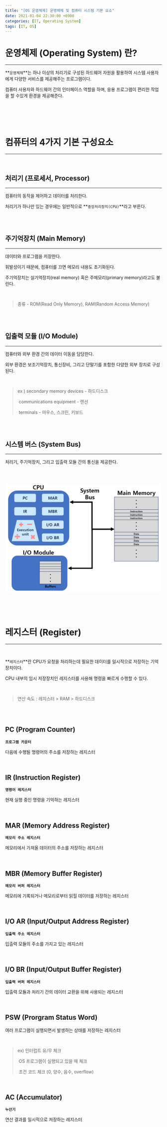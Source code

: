 ```yaml
---
title: "[OS 운영체제] 운영체제 및 컴퓨터 시스템 기본 요소"
date: 2021-01-04 22:30:00 +0900
categories: [IT, Operating System]
tags: [IT, OS]
---
```




# **운영체제 (Operating System) 란?**

---

**`운영체제`**는 하나 이상의 처리기로 구성된 하드웨어 자원을 활용하여 시스템 사용자에게 다양한 서비스를 제공해주는 프로그램이다.

컴퓨터 사용자와 하드웨어 간의 인터페이스 역할을 하며, 응용 프로그램이 편리한 작업을 할 수있게 환경을 제공해준다.





<br/>

<br/><br/>

# **컴퓨터의 4가지 기본 구성요소**

---

<br/>

## **처리기 (프로세서, Processor)**

---

컴퓨터의 동작을 제어하고 데이터를 처리한다.

처리기가 하나만 있는 경우에는 일반적으로 **`중앙처리장치(CPU)`**라고 부른다.



<br/>

<br/>

## **주기억장치 (Main Memory)**

----

데이터와 프로그램을 저장한다.

휘발성이기 때문에, 컴퓨터를 끄면 메모리 내용도 초기화된다.

주기억장치는 실기억장치(real memory) 혹은 주메모리(primary memory)라고도 불린다.

<br/>

> 종류 - ROM(Read Only Memory), RAM(Random Access Memory)

<br/>

<br/>

## **입출력 모듈 (I/O Module)**

---

컴퓨터와 외부 환경 간의 데이터 이동을 담당한다.

외부 환경은 보조기억장치, 통신장비, 그리고 단말기를 포함한 다양한 외부 장치로 구성된다.

<br/>



> ex ) secondary memory devices - 하드디스크
>
> ​	   communications equipment - 랜선
>
> ​	   terminals - 마우스, 스크린, 키보드

<br/>

<br/>

## **시스템 버스 (System Bus)**

---

처리기, 주기억장치, 그리고 입출력 모듈 간의 통신을 제공한다.

<br/>

<br/>![image-20210104235854772](/assets/img/posts/os1.png)

<br/>

<br/>

<br/>

# **레지스터 (Register)**

---

<br/>

**`레지스터`**란 CPU가 요청을 처리하는데 필요한 데이터를 일시적으로 저장하는 기억장치이다.

CPU 내부의 임시 저장장치인 레지스터를 사용해 명령을 빠르게 수행할 수 있다.

<br/>

> 연산 속도 :  레지스터 > RAM > 하드디스크



<br/>

<br/>

## **PC (Program Counter)**



**`프로그램 카운터`**

다음에 수행될 명령어의 주소를 저장하는 레지스터

<br/>

## **IR (Instruction Register)**

**`명령어 레지스터`**

현재 실행 중인 명령을 기억하는 레지스터

<br/>

## **MAR (Memory Address Register)**

**`메모리 주소 레지스터`**

메모리에서 가져올 데이터의 주소를 저장하는 레지스터

<br/>

## **MBR (Memory Buffer Register)**

**`메모리 버퍼 레지스터`**

메모리에 기록되거나 메모리로부터 읽힐 데이터를 저장하는 레지스터

<br/>

## **I/O AR (Input/Output Address Register)**

**`입출력 주소 레지스터`**

입출력 모듈의 주소를 가지고 있는 레지스터

<br/>

## **I/O BR (Input/Output Buffer Register)**

**`입출력 버퍼 레지스터`**

입출력 모듈과 처리기 간의 데이터 교환을 위해 사용되는 레지스터

<br/>

## **PSW (Prorgram Status Word)**

여러 프로그램이 실행되면서 발생하는 상태를 저장하는 레지스터

<br/>

> ex) 인터럽트 유/무 체크
>
> ​	OS 프로그램이 실행되고 있을 때 체크
>
> ​	조건 코드 체크 (0, 양수, 음수, overflow)

<br/>

## **AC (Accumulator)**

**`누산기`**

연산 결과를 일시적으로 저장하는 레지스터



<br/>